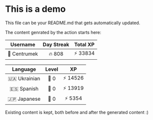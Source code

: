 # This is a demo

This file can be your README.md that gets automatically updated.

The content genrated by the action starts here:

<!--START_SECTION:duolingoStats-->
<!-- Automatically generated with https://github.com/centrumek/duolingo-readme-stats-->

| Username | Day Streak | Total XP |
|:---:|:---:|:---:|
| 👤 Centrumek | 🔥 808 | ⚡ 33834 |

| Language | Level | XP |
|:---:|:---:|:---:|
| 🇺🇦 Ukrainian | 👑 0 | ⚡ 14526 |
| 🇪🇸 Spanish | 👑 0 | ⚡ 13919 |
| 🇯🇵 Japanese | 👑 0 | ⚡ 5354 |

<!--END_SECTION:duolingoStats-->

Existing content is kept, both before and after the generated content :)